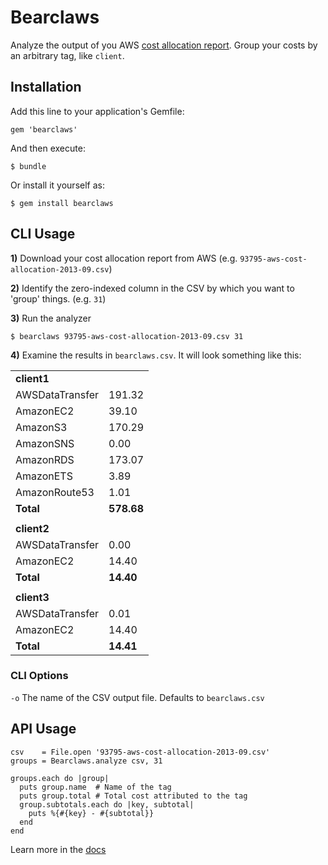 # Bearclaws

Analyze the output of you AWS [cost allocation report](http://aws.amazon.com/about-aws/whats-new/2012/08/21/aws-billing-enables-cost-allocation-reports/). Group your costs by an arbitrary tag, like `client`.

## Installation

Add this line to your application's Gemfile:

    gem 'bearclaws'

And then execute:

    $ bundle

Or install it yourself as:

    $ gem install bearclaws

## CLI Usage

**1)** Download your cost allocation report from AWS (e.g. `93795-aws-cost-allocation-2013-09.csv`)

**2)** Identify the zero-indexed column in the CSV by which you want to 'group' things. (e.g. `31`)

**3)** Run the analyzer

    $ bearclaws 93795-aws-cost-allocation-2013-09.csv 31

**4)** Examine the results in `bearclaws.csv`. It will look something like this:

<table>
  <tbody>
    <tr>
      <td><strong>client1</strong></td>
      <td></td>
    </tr>
    <tr>
      <td>AWSDataTransfer</td>
      <td>191.32</td>
    </tr>
    <tr>
      <td>AmazonEC2</td>
      <td>39.10</td>
    </tr>
    <tr>
      <td>AmazonS3</td>
      <td>170.29</td>
    </tr>
    <tr>
      <td>AmazonSNS</td>
      <td>0.00</td>
    </tr>
    <tr>
      <td>AmazonRDS</td>
      <td>173.07</td>
    </tr>
    <tr>
      <td>AmazonETS</td>
      <td>3.89</td>
    </tr>
    <tr>
      <td>AmazonRoute53</td>
      <td>1.01</td>
    </tr>
    <tr>
      <td><strong>Total</strong></td>
      <td><strong>578.68</strong></td>
    </tr>
    <tr><td></td><td></td></tr>
    <tr>
      <td><strong>client2</strong></td>
      <td></td>
    </tr>
    <tr>
      <td>AWSDataTransfer</td>
      <td>0.00</td>
    </tr>
    <tr>
      <td>AmazonEC2</td>
      <td>14.40</td>
    </tr>
    <tr>
      <td><strong>Total</strong></td>
      <td><strong>14.40</strong></td>
    </tr>
    <tr><td></td><td></td></tr>
    <tr>
      <td><strong>client3</strong></td>
      <td></td>
    </tr>
    <tr>
      <td>AWSDataTransfer</td>
      <td>0.01</td>
    </tr>
    <tr>
      <td>AmazonEC2</td>
      <td>14.40</td>
    </tr>
    <tr>
      <td><strong>Total</strong></td>
      <td><strong>14.41</strong></td>
    </tr>
  </tbody>
</table>


### CLI Options

`-o` The name of the CSV output file. Defaults to `bearclaws.csv`

## API Usage

    csv    = File.open '93795-aws-cost-allocation-2013-09.csv'
    groups = Bearclaws.analyze csv, 31

    groups.each do |group|
      puts group.name  # Name of the tag
      puts group.total # Total cost attributed to the tag
      group.subtotals.each do |key, subtotal|
        puts %{#{key} - #{subtotal}}
      end
    end

  Learn more in the [docs](#)


